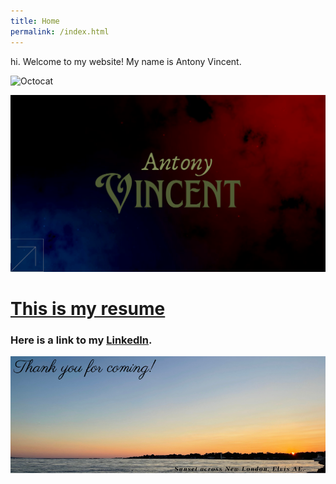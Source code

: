 ```yaml
---
title: Home
permalink: /index.html
---
```


hi. Welcome to my website! My name is Antony Vincent.

![Octocat](https://github.githubassets.com/images/icons/emoji/octocat.png)

![Splash](assets/img/helloanto.png)

# [This is my resume](pages/resume.md)

### Here is a link to my [LinkedIn](https://www.linkedin.com/in/antony-vincent-a22a80129/).

![thankyouforcoming](assets/img/thank-you-sunset1.png)
